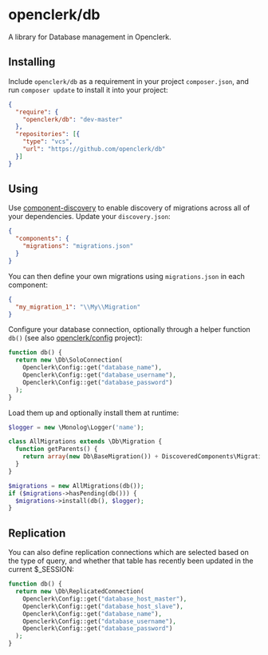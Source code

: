 openclerk/db
============

A library for Database management in Openclerk.

## Installing

Include `openclerk/db` as a requirement in your project `composer.json`,
and run `composer update` to install it into your project:

```json
{
  "require": {
    "openclerk/db": "dev-master"
  },
  "repositories": [{
    "type": "vcs",
    "url": "https://github.com/openclerk/db"
  }]
}
```

## Using

Use [component-discovery](https://github.com/soundasleep/component-discovery) to enable
discovery of migrations across all of your dependencies. Update your `discovery.json`:

```json
{
  "components": {
    "migrations": "migrations.json"
  }
}
```

You can then define your own migrations using `migrations.json` in each component:

```json
{
  "my_migration_1": "\\My\\Migration"
}
```

Configure your database connection, optionally through a helper function `db()`
(see also [openclerk/config](https://github.com/openclerk/config) project):

```php
function db() {
  return new \Db\SoloConnection(
    Openclerk\Config::get("database_name"),
    Openclerk\Config::get("database_username"),
    Openclerk\Config::get("database_password")
  );
}
```

Load them up and optionally install them at runtime:

```php
$logger = new \Monolog\Logger('name');

class AllMigrations extends \Db\Migration {
  function getParents() {
    return array(new Db\BaseMigration()) + DiscoveredComponents\Migrations::getAllInstances();
  }
}

$migrations = new AllMigrations(db());
if ($migrations->hasPending(db())) {
  $migrations->install(db(), $logger);
}
```

## Replication

You can also define replication connections which are selected based on the type of query,
and whether that table has recently been updated in the current $_SESSION:

```php
function db() {
  return new \Db\ReplicatedConnection(
    Openclerk\Config::get("database_host_master"),
    Openclerk\Config::get("database_host_slave"),
    Openclerk\Config::get("database_name"),
    Openclerk\Config::get("database_username"),
    Openclerk\Config::get("database_password")
  );
}
```

